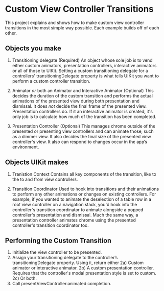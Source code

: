 # Custom View Controller Transitions
This project explains and shows how to make custom view controller transitions in the most simple way possible. Each example builds off of each other.

## Objects you make

1. Transitioning delegate (Required)
An object whose sole job is to vend either custom animators, presentation
controllers, interactive animators or all of those to UIKit. Setting a custom transitioning delegate for a controllers'
transitioningDelegate property is what tells UIKit you want to perform a 
custom controller transition.

2. Animator _or_ both an Animator and Interactive Animator (Optional)
This decides the duration of the custom transition and performs the actual
animations of the presented view during both presentation and dismissal. It does
*not* decide the final frame of the presented view. Presentation controllers do.
If it an interactive animator is created, it's only job is to calculate how much
of the transition has been completed.

3. Presentation Controller (Optional)
This manages chrome outside of the presented or presenting 
view controllers and can animate those, such as a dimmer view. It also decides 
the final size of the presented view controller's view. It also can respond 
to changes occur in the app’s environment.

## Objects UIKit makes

1. Tranistion Context
Contains all key components of the transition, like to the to and from view controllers.

2. Transition Coordinator
Used to hook into transitions and their animations to perform any other animations or 
changes on existing controllers. For example, if you wanted to animate the deselection 
of a table row in a root view controller on a navigation stack, you'd hook into the controller's
transition coordinator to animate alongside a popped controller's presentation and dismissal.
Much the same way, a presentation controller animates chrome using the presented controller's
transition coordinator too.

## Performing the Custom Transition

1. Initialize the view controller to be presented.
2. Assign your transitioning delegate to the controller’s transitioningDelegate property. Using it, return either
    2a) Custom animator or interactive animator.
    2b) A custom presentation controller. Requires that the controller's modal presentation style is set to custom.
    2c) Or both.
3. Call presentViewController:animated:completion.
